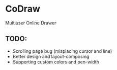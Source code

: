 # CoDraw
Multiuser Online Drawer

## TODO:
  - Scrolling page bug (misplacing cursor and line)
  - Better design and layout-composing
  - Supporting custom colors and pen-width
  
